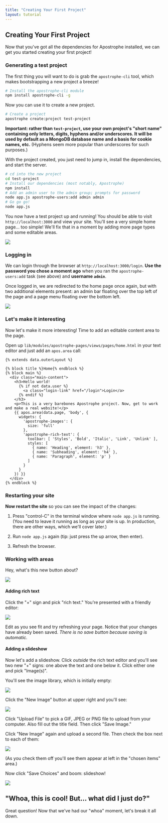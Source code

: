 ```yaml
---
title: "Creating Your First Project"
layout: tutorial
---
```


## Creating Your First Project

Now that you've got all the dependencies for Apostrophe installed, we can get you started creating your first project!

### Generating a test project

The first thing you will want to do is grab the `apostrophe-cli` tool, which makes bootstrapping a new project a breeze!

```bash
# Install the apostrophe-cli module
npm install apostrophe-cli -g
```

Now you can use it to create a new project.

```bash
# Create a project
apostrophe create:project test-project
```

**Important: rather than `test-project`, use your own project's "short name" containing only letters, digits, hyphens and/or underscores. It will be used by default as a MongoDB database name and a basis for cookie names, etc.** (Hyphens seem more popular than underscores for such purposes.)

With the project created, you just need to jump in, install the dependencies, and start the server.

```bash
# cd into the new project
cd test-project
# Install our dependencies (most notably, Apostrophe)
npm install
# Add an admin user to the admin group; prompts for password
node app.js apostrophe-users:add admin admin
# Go go go!
node app.js
```

You now have a test project up and running! You should be able to visit `http://localhost:3000` and view your site. You'll see a very simple home page... too simple! We'll fix that in a moment by adding more page types and some editable areas.

<img src="/images/tutorials/developer/boilerplate_loggedout.png" class="shadow">

### Logging in

We can login through the browser at `http://localhost:3000/login`. **Use the password you chose a moment ago** when you ran the `apostrophe-users:add` task (see above) and **username `admin`**.

Once logged in, we are redirected to the home page once again, but with two additional elements present: an admin bar floating over the top left of the page and a page menu floating over the bottom left.

<img src="/images/tutorials/developer/boilerplate_loggedin.png" class="shadow">

### Let's make it interesting

Now let's make it more interesting! Time to add an editable content area to the page.

Open up `lib/modules/apostrophe-pages/views/pages/home.html` in your text editor and just add an `apos.area` call:

```markup
{% extends data.outerLayout %}

{% block title %}Home{% endblock %}
{% block main %}
  <div class="main-content">
    <h3>Hello world!
      {% if not data.user %}
        <a class="login-link" href="/login">Login</a>
      {% endif %}
    </h3>
    <p>This is a very barebones Apostrophe project. Now, get to work and make a real website!</p>
    {{ apos.area(data.page, 'body', {
      widgets: {
        'apostrophe-images': {
          size: 'full'
        },
        'apostrophe-rich-text': {
          toolbar: [ 'Styles', 'Bold', 'Italic', 'Link', 'Unlink' ],
          styles: [
            { name: 'Heading', element: 'h3' },
            { name: 'Subheading', element: 'h4' },
            { name: 'Paragraph', element: 'p' }
          ]
        }
      }
    }) }}
  </div>
{% endblock %}
```

### Restarting your site

**Now restart the site** so you can see the impact of the changes:

1. Press "control-C" in the terminal window where `node app.js` is running. (You need to leave it running as long as your site is up. In production, there are other ways, which we'll cover later.)

2. Run `node app.js` again (tip: just press the up arrow, then enter).

3. Refresh the browser.

### Working with areas

Hey, what's this new button about?

<img src="/images/tutorial-plus-button.png" class="shadow">

#### Adding rich text

Click the "+" sign and pick "rich text." You're presented with a friendly editor:

<img src="/images/tutorial-rich-text-editor.png" class="shadow">

Edit as you see fit and try refreshing your page. Notice that your changes have already been saved. *There is no save button because saving is automatic.*

#### Adding a slideshow

Now let's add a slideshow. Click *outside* the rich text editor and you'll see two new "+" signs: one above the text and one below it. Click either one and pick "Image(s)".

You'll see the image library, which is initially empty:

<img src="/images/tutorial-images-library.png" class="shadow">

Click the "New Image" button at upper right and you'll see:

<img src="/images/tutorial-new-image.png" class="shadow">

Click "Upload File" to pick a GIF, JPEG or PNG file to upload from your computer. Also fill out the title field. Then click "Save Image."

Click "New Image" again and upload a second file. Then check the box next to each of them:

<img src="/images/tutorial-select-images.png" class="shadow">

(As you check them off you'll see them appear at left in the "chosen items" area.)

Now click "Save Choices" and boom: slideshow!

<img src="/images/tutorial-slideshow.gif" class="shadow">

## "Whoa, this is cool! But... what did I just do?"

Great question! Now that we've had our "whoa" moment, let's break it all down.

